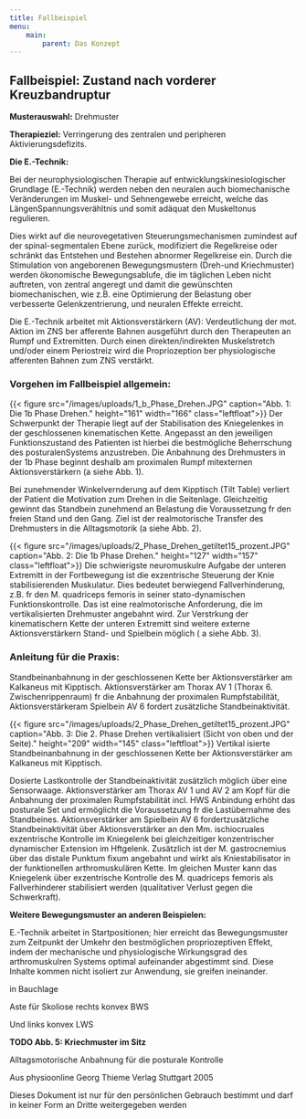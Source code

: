 ```yaml
---
title: Fallbeispiel
menu:
    main:
        parent: Das Konzept
---
```


## Fallbeispiel: Zustand nach vorderer Kreuzbandruptur

**Musterauswahl:** Drehmuster

**Therapieziel:** Verringerung des zentralen und peripheren Aktivierungsdefizits.

**Die E.-Technik:**

Bei der neurophysiologischen Therapie auf entwicklungskinesiologischer Grundlage (E.-Technik) werden neben den neuralen auch biomechanische Veränderungen im Muskel- und Sehnengewebe erreicht, welche das LängenSpannungsverähltnis und somit adäquat den Muskeltonus regulieren.

Dies wirkt auf die neurovegetativen Steuerungsmechanismen zumindest auf der spinal-segmentalen Ebene zurück, modifiziert die Regelkreise oder schränkt das Entstehen und Bestehen abnormer Regelkreise ein. Durch die Stimulation von angeborenen Bewegungsmustern (Dreh-und Kriechmuster) werden ökonomische Bewegungsablufe, die im täglichen Leben nicht auftreten, von zentral angeregt und damit die gewünschten biomechanischen, wie z.B. eine Optimierung der Belastung ober verbesserte Gelenkzentrierung, und neuralen Effekte erreicht.

Die E.-Technik arbeitet mit Aktionsverstärkern (AV): Verdeutlichung der mot. Aktion im ZNS ber afferente Bahnen ausgeführt durch den Therapeuten an Rumpf und Extremitten. Durch einen direkten/indirekten Muskelstretch und/oder einem Periostreiz wird die Propriozeption ber physiologische afferenten Bahnen zum ZNS verstärkt.

### Vorgehen im Fallbeispiel allgemein:

{{< figure src="/images/uploads/1_b_Phase_Drehen.JPG" caption="Abb. 1: Die 1b Phase Drehen." height="161" width="166" class="leftfloat">}}
Der Schwerpunkt der Therapie liegt auf der Stabilisation des Kniegelenkes in der geschlossenen kinematischen Kette. Angepasst an den jeweiligen Funktionszustand des Patienten ist hierbei die bestmögliche Beherrschung des posturalenSystems anzustreben. Die Anbahnung des Drehmusters in der 1b Phase beginnt deshalb am proximalen Rumpf mitexternen Aktionsverstärkern (a siehe Abb. 1).

Bei zunehmender Winkelvernderung auf dem Kipptisch (Tilt Table) verliert der Patient die Motivation zum Drehen in die Seitenlage. Gleichzeitig gewinnt das Standbein zunehmend an Belastung  die Voraussetzung fr den freien Stand und den Gang. Ziel ist der realmotorische Transfer des Drehmusters in die Alltagsmotorik (a siehe Abb. 2).

{{< figure src="/images/uploads/2_Phase_Drehen_getiltet15_prozent.JPG" caption="Abb. 2: Die 1b Phase Drehen." height="127" width="157" class="leftfloat">}}
Die schwierigste neuromuskulre Aufgabe der unteren Extremitt in der Fortbewegung ist die exzentrische Steuerung der Knie stabilisierenden Muskulatur. Dies bedeutet berwiegend Fallverhinderung, z.B. fr den M. quadriceps femoris in seiner stato-dynamischen Funktionskontrolle. Das ist eine realmotorische Anforderung, die im vertikalisierten Drehmuster angebahnt wird. Zur Verstrkung der kinematischern Kette der unteren Extremitt sind weitere externe Aktionsverstärkern Stand- und Spielbein möglich ( a siehe Abb. 3).

### Anleitung für die Praxis:

Standbeinanbahnung in der geschlossenen Kette ber Aktionsverstärker am Kalkaneus mit Kipptisch. Aktionsverstärker am Thorax AV 1 (Thorax 6. Zwischenrippenraum) fr die Anbahnung der proximalen Rumpfstabilität, Aktionsverstärkeram Spielbein AV 6 fordert zusätzliche Standbeinaktivität.

{{< figure src="/images/uploads/2_Phase_Drehen_getiltet15_prozent.JPG" caption="Abb. 3: Die 2. Phase Drehen vertikalisiert (Sicht von oben und der Seite)." height="209" width="145" class="leftfloat">}}
Vertikal isierte Standbeinanbahnung in der geschlossenen Kette ber Aktionsverstärker am Kalkaneus mit Kipptisch.

Dosierte Lastkontrolle der Standbeinaktivität zusätzlich möglich über eine Sensorwaage. Aktionsverstärker am Thorax AV 1 und AV 2 am Kopf für die Anbahnung der proximalen Rumpfstabilität incl. HWS Anbindung erhöht das posturale Set und ermöglicht die Voraussetzung fr die Lastübernahme des Standbeines. Aktionsverstärker am Spielbein AV 6 fordertzusätzliche Standbeinaktivität über Aktionsverstärker an den Mm. ischiocruales exzentrische Kontrolle im Kniegelenk bei gleichzeitiger konzentrischer dynamischer Extension im Hftgelenk. Zusätzlich ist der M. gastrocnemius über das distale Punktum fixum angebahnt und wirkt als Kniestabilisator in der funktionellen arthromuskulären Kette. Im gleichen Muster kann das Kniegelenk über exzentrische Kontrolle des M. quadriceps femoris als Fallverhinderer stabilisiert werden (qualitativer Verlust gegen die Schwerkraft).


**Weitere Bewegungsmuster an anderen Beispielen:**

E.-Technik arbeitet in Startpositionen; hier erreicht das Bewegungsmuster zum Zeitpunkt der Umkehr den bestmöglichen propriozeptiven Effekt, indem der mechanische und physiologische Wirkungsgrad des arthromuskulren Systems optimal aufeinander abgestimmt sind. Diese Inhalte kommen nicht isoliert zur Anwendung, sie greifen ineinander.

in Bauchlage

Aste für Skoliose rechts konvex BWS

Und links konvex LWS

**TODO Abb. 5: Kriechmuster im Sitz**

 

Alltagsmotorische Anbahnung für die posturale Kontrolle

 

 

 

 

 

 

Aus physioonline  Georg Thieme Verlag Stuttgart 2005

Dieses Dokument ist nur für den persönlichen Gebrauch bestimmt und darf in keiner Form an Dritte weitergegeben werden